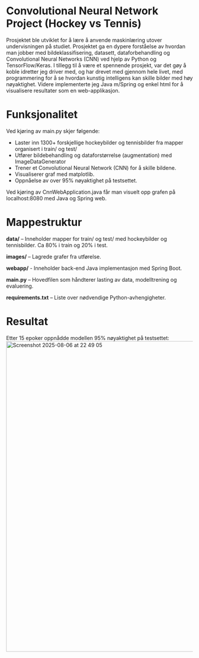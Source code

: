 # Convolutional Neural Network Project (Hockey vs Tennis)
Prosjektet ble utviklet for å lære å anvende maskinlæring utover undervisningen på studiet. Prosjektet ga en dypere forståelse av hvordan man jobber med bildeklassifisering, datasett, dataforbehandling og Convolutional Neural Networks (CNN) ved hjelp av Python og TensorFlow/Keras. I tillegg til å være et spennende prosjekt, var det gøy å koble idretter jeg driver med, og har drevet med gjennom hele livet, med programmering for å se hvordan kunstig intelligens kan skille bilder med høy nøyaktighet. Videre implementerte jeg Java m/Spring og enkel html for å visualisere resultater som en web-applikasjon.

# Funksjonalitet
Ved kjøring av main.py skjer følgende:
- Laster inn 1300+ forskjellige hockeybilder og tennisbilder fra mapper organisert i train/ og test/
- Utfører bildebehandling og dataforstørrelse (augmentation) med ImageDataGenerator
- Trener et Convolutional Neural Network (CNN) for å skille bildene.
- Visualiserer graf med matplotlib.
- Oppnåelse av over 95% nøyaktighet på testsettet.

Ved kjøring av CnnWebApplication.java får man visuelt opp grafen på localhost:8080 med Java og Spring web.

# Mappestruktur
**data/** – Inneholder mapper for train/ og test/ med hockeybilder og tennisbilder. Ca 80% i train og 20% i test.

**images/** – Lagrede grafer fra utførelse.

**webapp/** - Inneholder back-end Java implementasjon med Spring Boot.

**main.py** – Hovedfilen som håndterer lasting av data, modelltrening og evaluering.

**requirements.txt** – Liste over nødvendige Python-avhengigheter.

# Resultat
Etter 15 epoker oppnådde modellen 95% nøyaktighet på testsettet:
<img width="1680" height="836" alt="Screenshot 2025-08-06 at 22 49 05" src="https://github.com/user-attachments/assets/85ce5569-0c3a-41e5-a80f-b023000ea193" />

